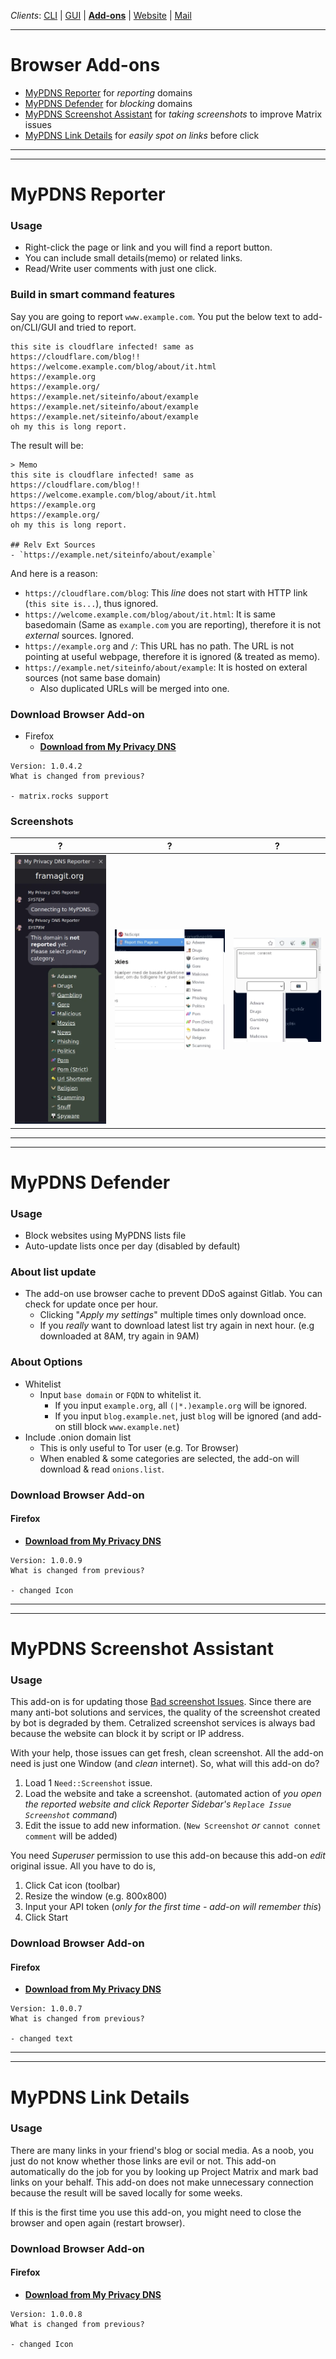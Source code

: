 _Clients_:    [CLI](client_cli.md) | [GUI](client_gui.md) | [**Add-ons**](client_addon.md) | [Website](client_web.md) | [Mail](client_mail.md)

----


# Browser Add-ons

- [MyPDNS Reporter](client_addon.md#mypdns-reporter) for _reporting_ domains
- [MyPDNS Defender](client_addon.md#mypdns-defender) for _blocking_ domains
- [MyPDNS Screenshot Assistant](client_addon.md#mypdns-screenshot-assistant) for _taking screenshots_ to improve Matrix issues
- [MyPDNS Link Details](client_addon.md#mypdns-link-details) for _easily spot on links_ before click


----
----

# MyPDNS Reporter

### Usage
  - Right-click the page or link and you will find a report button.
  - You can include small details(memo) or related links.
  - Read/Write user comments with just one click.

### Build in smart command features

Say you are going to report `www.example.com`.
You put the below text to add-on/CLI/GUI and tried to report.

```
this site is cloudflare infected! same as https://cloudflare.com/blog!!
https://welcome.example.com/blog/about/it.html
https://example.org
https://example.org/
https://example.net/siteinfo/about/example
https://example.net/siteinfo/about/example
https://example.net/siteinfo/about/example
oh my this is long report.
```

The result will be:

```
> Memo
this site is cloudflare infected! same as https://cloudflare.com/blog!!
https://welcome.example.com/blog/about/it.html
https://example.org
https://example.org/
oh my this is long report.

## Relv Ext Sources
- `https://example.net/siteinfo/about/example`
```

And here is a reason:

- `https://cloudflare.com/blog`: This _line_ does not start with HTTP link (`this site is...`), thus ignored.
- `https://welcome.example.com/blog/about/it.html`: It is same basedomain (Same as `example.com` you are reporting), therefore it is not _external_ sources. Ignored.
- `https://example.org` and `/`: This URL has no path. The URL is not pointing at useful webpage, therefore it is ignored (& treated as memo).
- `https://example.net/siteinfo/about/example`: It is hosted on exteral sources (not same base domain)
  - Also duplicated URLs will be merged into one.

### Download Browser Add-on

- Firefox
  - [**Download from My Privacy DNS**](https://mypdns.eu.org/dl/addon/reporter.xpi)


```
Version: 1.0.4.2
What is changed from previous?

- matrix.rocks support
```

### Screenshots

| ? | ? | ? |
| -- | -- | -- |
| ![Sidebar with room for adding comment](../.assets/reporter/img/ffaddon-1.webp) | ![Right cllick menu options](../.assets/reporter/img/ffaddon-2.webp) | ![popup instead of sidebar](../.assets/reporter/img/popup.webp) |


----
----

# MyPDNS Defender

### Usage
- Block websites using MyPDNS lists file
- Auto-update lists once per day (disabled by default)

### About list update
- The add-on use browser cache to prevent DDoS against Gitlab. You can check for update once per hour.
  - Clicking "_Apply my settings_" multiple times only download once.
  - If you _really_ want to download latest list try again in next hour. (e.g downloaded at 8AM, try again in 9AM)

### About Options
- Whitelist
  - Input `base domain` or `FQDN` to whitelist it.
    - If you input `example.org`, all `(|*.)example.org` will be ignored.
    - If you input `blog.example.net`, just `blog` will be ignored (and add-on still block `www.example.net`)
- Include .onion domain list
  - This is only useful to Tor user (e.g. Tor Browser)
  - When enabled & some categories are selected, the add-on will download & read `onions.list`.

### Download Browser Add-on

#### Firefox
  - [**Download from My Privacy DNS**](https://mypdns.eu.org/dl/addon/defender.xpi)


```
Version: 1.0.0.9
What is changed from previous?

- changed Icon
```


----
----

# MyPDNS Screenshot Assistant

### Usage
This add-on is for updating those [Bad screenshot Issues](https://0xacab.org/my-privacy-dns/matrix/-/issues/?label_name%5B%5D=Need%3A%3AScreenshot). Since there are many anti-bot solutions and services, the quality of the screenshot created by bot is degraded by them. Cetralized screenshot services is always bad because the website can block it by script or IP address.

With your help, those issues can get fresh, clean screenshot. All the add-on need is just one Window (and _clean_ internet). So, what will this add-on do?

1. Load 1 `Need::Screenshot` issue.
2. Load the website and take a screenshot.  (automated action of _you open the reported website and click Reporter Sidebar's `Replace Issue Screenshot` command_)
3. Edit the issue to add new information.  (`New Screenshot` _or_ `cannot connet comment` will be added)

You need _Superuser_ permission to use this add-on because this add-on _edit_ original issue.
All you have to do is,

1. Click Cat icon (toolbar)
2. Resize the window (e.g. 800x800)
3. Input your API token (_only for the first time - add-on will remember this_)
4. Click Start


### Download Browser Add-on

#### Firefox
  - [**Download from My Privacy DNS**](https://mypdns.eu.org/dl/addon/screenshot.xpi)


```
Version: 1.0.0.7
What is changed from previous?

- changed text
```

----
----

# MyPDNS Link Details

### Usage
There are many links in your friend's blog or social media. As a noob, you just do not know whether those links are evil or not. This add-on automatically do the job for you by looking up Project Matrix and mark bad links on your behalf. This add-on does not make unnecessary connection because the result will be saved locally for some weeks.

If this is the first time you use this add-on, you might need to close the browser and open again (restart browser).


### Download Browser Add-on

#### Firefox
  - [**Download from My Privacy DNS**](https://mypdns.eu.org/dl/addon/linkdetails.xpi)


```
Version: 1.0.0.8
What is changed from previous?

- changed Icon
```
